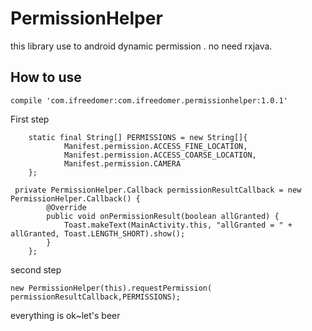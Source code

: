 # PermissionHelper
this library use to android dynamic permission . no need rxjava.

## How to use

```
compile 'com.ifreedomer:com.ifreedomer.permissionhelper:1.0.1'
```

First step
```
    static final String[] PERMISSIONS = new String[]{
            Manifest.permission.ACCESS_FINE_LOCATION,
            Manifest.permission.ACCESS_COARSE_LOCATION,
            Manifest.permission.CAMERA
    };

 private PermissionHelper.Callback permissionResultCallback = new PermissionHelper.Callback() {
        @Override
        public void onPermissionResult(boolean allGranted) {
            Toast.makeText(MainActivity.this, "allGranted = " + allGranted, Toast.LENGTH_SHORT).show();
        }
    };

 ```
second step
```
new PermissionHelper(this).requestPermission( permissionResultCallback,PERMISSIONS);
```
everything is ok~let's beer
